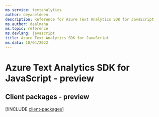 ```yaml
---
ms.service: textanalytics
author: deyaaeldeen
description: Reference for Azure Text Analytics SDK for JavaScript
ms.author: dealmaha
ms.topic: reference
ms.devlang: javascript
title: Azure Text Analytics SDK for JavaScript
ms.data: 10/04/2022
---
```

# Azure Text Analytics SDK for JavaScript - preview

## Client packages - preview
[!INCLUDE [client-packages](text-analytics-client-index.md)]